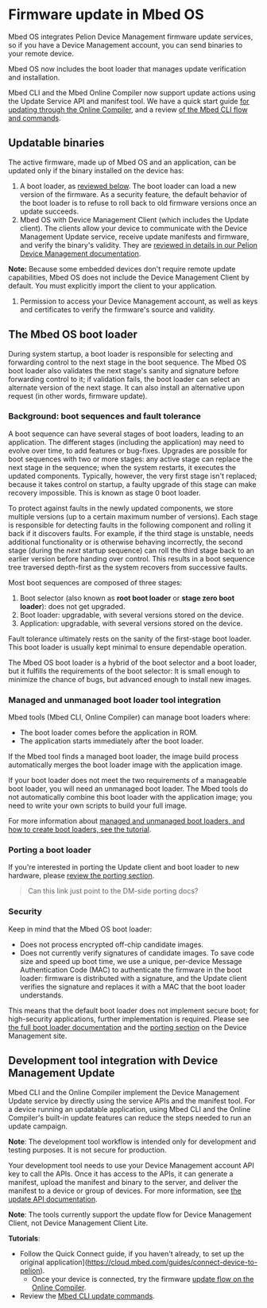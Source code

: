 # Firmware update in Mbed OS

Mbed OS integrates Pelion Device Management firmware update services, so if you have a Device Management account, you can send binaries to your remote device.

Mbed OS now includes the boot loader that manages update verification and installation.

Mbed CLI and the Mbed Online Compiler now support update actions using the Update Service API and manifest tool. We have a quick start guide [for updating through the Online Compiler](https://cloud.mbed.com/guides/pelion-firmware-update), and a review [of the Mbed CLI flow and commands](../tools/cli-update.html).

## Updatable binaries

The active firmware, made up of Mbed OS and an application, can be updated only if the binary installed on the device has:

1. A boot loader, as [reviewed below](#the-mbed-os-bootloader). The boot loader can load a new version of the firmware. As a security feature, the default behavior of the boot loader is to refuse to roll back to old firmware versions once an update succeeds.
1. Mbed OS with Device Management Client (which includes the Update client). The clients allow your device to communicate with the Device Management Update service, receive update manifests and firmware, and verify the binary's validity. They are [reviewed in details in our Pelion Device Management documentation](https://www.pelion.com/docs/device-management/current/updating-firmware/index.html).

<span class="notes">**Note:** Because some embedded devices don't require remote update capabilities, Mbed OS does not include the Device Management Client by default. You must explicitly import the client to your application.</span>

1. Permission to access your Device Management account, as well as keys and certificates to verify the firmware's source and validity.

## The Mbed OS boot loader

During system startup, a boot loader is responsible for selecting and forwarding control to the next stage in the boot sequence. The Mbed OS boot loader also validates the next stage's sanity and signature before forwarding control to it; if validation fails, the boot loader can select an alternate version of the next stage. It can also install an alternative upon request (in other words, firmware update).

### Background: boot sequences and fault tolerance

A boot sequence can have several stages of boot loaders, leading to an application. The different stages (including the application) may need to evolve over time, to add features or bug-fixes. Upgrades are possible for boot sequences with two or more stages: any active stage can replace the next stage in the sequence; when the system restarts, it executes the updated components. Typically, however, the very first stage isn't replaced; because it takes control on startup, a faulty upgrade of this stage can make recovery impossible. This is known as stage 0 boot loader.

To protect against faults in the newly updated components, we store multiple versions (up to a certain maximum number of versions). Each stage is responsible for detecting faults in the following component and rolling it back if it discovers faults. For example, if the third stage is unstable, needs additional functionality or is otherwise behaving incorrectly, the second stage (during the *next* startup sequence) can roll the third stage back to an earlier version before handing over control. This results in a boot sequence tree traversed depth-first as the system recovers from successive faults.

Most boot sequences are composed of three stages:

1. Boot selector (also known as **root boot loader** or **stage zero boot loader**): does not get upgraded.
1. Boot loader: upgradable, with several versions stored on the device.
1. Application: upgradable, with several versions stored on the device.

Fault tolerance ultimately rests on the sanity of the first-stage boot loader. This boot loader is usually kept minimal to ensure dependable operation.

The Mbed OS boot loader is a hybrid of the boot selector and a boot loader, but it fulfills the requirements of the boot selector: It is small enough to minimize the chance of bugs, but advanced enough to install new images.

### Managed and unmanaged boot loader tool integration

Mbed tools (Mbed CLI, Online Compiler) can manage boot loaders where:

- The boot loader comes before the application in ROM.
- The application starts immediately after the boot loader.

If the Mbed tool finds a managed boot loader, the image build process automatically merges the boot loader image with the application image.

If your boot loader does not meet the two requirements of a manageable boot loader, you will need an unmanaged boot loader. The Mbed tools do not automatically combine this boot loader with the application image; you need to write your own scripts to build your full image.

For more information about [managed and unmanaged boot loaders, and how to create boot loaders, see the tutorial](../tutorials/bootloader.html).

### Porting a boot loader

If you're interested in porting the Update client and boot loader to new hardware, please [review the porting section](https://www.pelion.com/docs/device-management/current/porting/porting-the-device-management-update-client.html).
>Can this link just point to the DM-side porting docs?

### Security

Keep in mind that the Mbed OS boot loader:

* Does not process encrypted off-chip candidate images.
* Does not currently verify signatures of candidate images. To save code size and speed up boot time, we use a unique, per-device Message Authentication Code (MAC) to authenticate the firmware in the boot loader: firmware is distributed with a signature, and the Update client verifies the signature and replaces it with a MAC that the boot loader understands.

This means that the default boot loader does not implement secure boot; for high-security applications, further implementation is required. Please see [the full boot loader documentation](https://cloud.mbed.com/docs/latest/updating-firmware/bootloaders.html) and the [porting section](https://cloud.mbed.com/docs/latest/porting/porting-the-device-management-update-client.html) on the Device Management site.

## Development tool integration with Device Management Update

Mbed CLI and the Online Compiler implement the Device Management Update service by directly using the service APIs and the manifest tool. For a device running an updatable application, using Mbed CLI and the Online Compiler's built-in update features can reduce the steps needed to run an update campaign.

<span class="notes">**Note**: The development tool workflow is intended only for development and testing purposes. It is not secure for production.</span>

Your development tool needs to use your Device Management account API key to call the APIs. Once it has access to the APIs, it can generate a manifest, upload the manifest and binary to the server, and deliver the manifest to a device or group of devices. For more information, see [the update API documentation](https://cloud.mbed.com/docs/latest/service-api-references/update-service.html).

<span class="notes">**Note**: The tools currently support the update flow for Device Management Client, not Device Management Client Lite.</span>

**Tutorials**:

- Follow the Quick Connect guide, if you haven't already, to set up the original application](https://cloud.mbed.com/guides/connect-device-to-pelion).
  - Once your device is connected, try the firmware [update flow on the Online Compiler](https://cloud.mbed.com/guides/pelion-firmware-update). 
- Review the [Mbed CLI update commands](../tools/cli-update.html).
